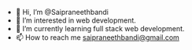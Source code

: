 - 👋 Hi, I’m @Saipraneethbandi
- 👀 I’m interested in web development.
- 🌱 I’m currently learning full stack web development.
- 📫 How to reach me saipraneethbandi@gmail.com

<!---
Saipraneethbandi/Saipraneethbandi is a ✨ special ✨ repository because its `README.md` (this file) appears on your GitHub profile.
You can click the Preview link to take a look at your changes.
--->
